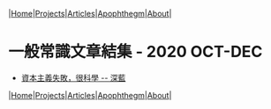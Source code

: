 |[Home](/README.md)|[Projects](/projects.md)|[Articles](/articles.md)|[Apophthegm](/apophthegm.md)|[About](/about.md)|

# 一般常識文章結集 - 2020 OCT-DEC

- [資本主義失敗，很科學 -- 深藍](https://www.bastillepost.com/hongkong/article/7247342-%e8%b3%87%e6%9c%ac%e4%b8%bb%e7%be%a9%e5%a4%b1%e6%95%97%ef%bc%8c%e5%be%88%e7%a7%91%e5%ad%b8%e5%be%88%e5%af%a6%e9%9a%9b)  

|[Home](/README.md)|[Projects](/projects.md)|[Articles](/articles.md)|[Apophthegm](/apophthegm.md)|[About](/about.md)|

